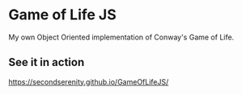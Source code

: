 # Game of Life JS

My own Object Oriented implementation of Conway's Game of Life.

## See it in action
https://secondserenity.github.io/GameOfLifeJS/